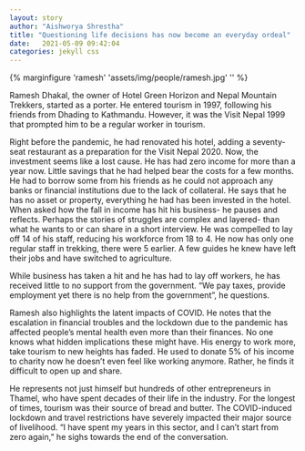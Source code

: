 ```yaml
---
layout: story
author: "Aishworya Shrestha"
title: "Questioning life decisions has now become an everyday ordeal"
date:   2021-05-09 09:42:04
categories: jekyll css
---
```


{% marginfigure 'ramesh' 'assets/img/people/ramesh.jpg' '' %}

Ramesh Dhakal, the owner of Hotel Green Horizon and Nepal Mountain Trekkers, started as a porter. He entered tourism in 1997, following his friends from Dhading to Kathmandu. However, it was the Visit Nepal 1999 that prompted him to be a regular worker in tourism.


Right before the pandemic, he had renovated his hotel, adding a seventy-seat restaurant as a preparation for the Visit Nepal 2020. Now, the investment seems like a lost cause. He has had zero income for more than a year now. Little savings that he had helped bear the costs for a few months. He had to borrow some from his friends as he could not approach any banks or financial institutions due to the lack of collateral. He says that he has no asset or property, everything he had has been invested in the hotel.  When asked how the fall in income has hit his business- he pauses and reflects. Perhaps the stories of struggles are complex and layered- than what he wants to or can share in a short interview. He was compelled to lay off 14 of his staff, reducing his workforce from 18 to 4. He now has only one regular staff in trekking, there were 5 earlier. A few guides he knew have left their jobs and have switched to agriculture.

While business has taken a hit and he has had to lay off workers, he has received little to no support from the government. “We pay taxes, provide employment yet there is no help from the government”, he questions. 

Ramesh also highlights the latent impacts of COVID. He notes that the escalation in financial troubles and the lockdown due to the pandemic has affected people’s mental health even more than their finances. No one knows what hidden implications these might have. His energy to work more, take tourism to new heights has faded. He used to donate 5% of his income to charity now he doesn’t even feel like working anymore. Rather, he finds it difficult to open up and share.

He represents not just himself but hundreds of other entrepreneurs in Thamel, who have spent decades of their life in the industry. For the longest of times, tourism was their source of bread and butter. The COVID-induced lockdown and travel restrictions have severely impacted their major source of livelihood. “I have spent my years in this sector, and I can’t start from zero again,” he sighs towards the end of the conversation.